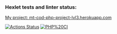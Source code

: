 ### Hexlet tests and linter status:
<a href="https://mt-cod-php-project-lvl3.herokuapp.com/">My project: mt-cod-php-project-lvl3.herokuapp.com</a>

[![Actions Status](https://github.com/MT-cod/php-project-lvl3/workflows/hexlet-check/badge.svg)](https://github.com/MT-cod/php-project-lvl3/actions)
[![PHP%20CI](https://github.com/MT-cod/php-project-lvl3/workflows/PHP%20CI/badge.svg)](https://github.com/MT-cod/php-project-lvl3/actions)
